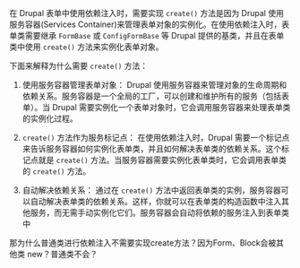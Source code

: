 
在 Drupal 表单中使用依赖注入时，需要实现 `create()` 方法是因为 Drupal 使用服务容器(Services Container)来管理表单对象的实例化。在使用依赖注入时，表单类需要继承 `FormBase` 或 `ConfigFormBase` 等 Drupal 提供的基类，并且在表单类中使用 `create()` 方法来实例化表单对象。

下面来解释为什么需要 `create()` 方法：

1. 使用服务容器管理表单对象： Drupal 使用服务容器来管理对象的生命周期和依赖关系。服务容器是一个全局的工厂，可以创建和维护所有的服务（包括表单）。当 Drupal 需要实例化一个表单对象时，它会调用服务容器来处理表单类的实例化过程。
    
2. `create()` 方法作为服务标记点： 在使用依赖注入时，Drupal 需要一个标记点来告诉服务容器如何实例化表单类，并且如何解决表单类的依赖关系。这个标记点就是 `create()` 方法。当服务容器需要实例化表单类时，它会调用表单类的 `create()` 方法。
    
3. 自动解决依赖关系： 通过在 `create()` 方法中返回表单类的实例，服务容器可以自动解决表单类的依赖关系。这样，你就可以在表单类的构造函数中注入其他服务，而无需手动实例化它们。服务容器会自动将依赖的服务注入到表单类中

那为什么普通类进行依赖注入不需要实现create方法？因为Form、Block会被其他类 new？普通类不会？